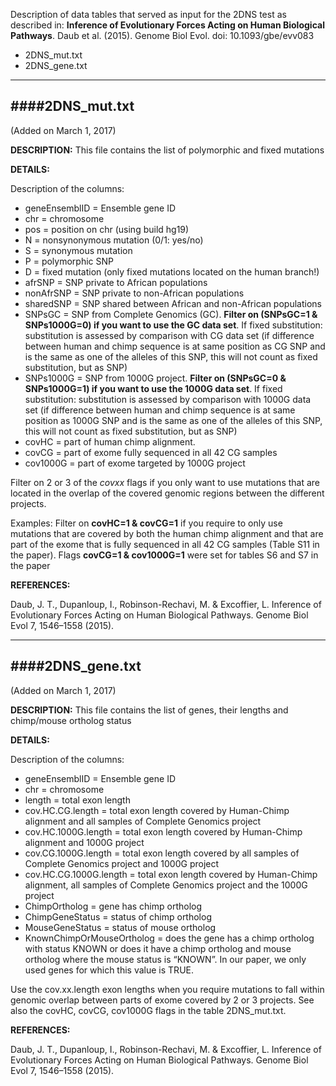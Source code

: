 Description of data tables that served as input for the 2DNS test as described in: **Inference of Evolutionary Forces Acting on Human Biological Pathways**. Daub et al. (2015). Genome Biol Evol. doi: 10.1093/gbe/evv083

- 2DNS_mut.txt
- 2DNS_gene.txt

-----------------------------------------------------------------------------
####2DNS_mut.txt
-----------------------------------------------------------------------------
(Added on March 1, 2017)

**DESCRIPTION:**
This file contains the list of polymorphic and fixed mutations

**DETAILS:**

Description of the columns:

- geneEnsemblID = Ensemble gene ID	
- chr = chromosome
- pos =	position on chr	(using build hg19)
- N	= nonsynonymous mutation (0/1: yes/no)
- S	= synonymous mutation
- P	= polymorphic SNP	
- D	= fixed mutation (only fixed mutations located on the human branch!)
- afrSNP = SNP private to African populations	
- nonAfrSNP = SNP private to non-African populations	
- sharedSNP = SNP shared between African and non-African populations	
- SNPsGC = SNP from Complete Genomics (GC). **Filter on (SNPsGC=1 & SNPs1000G=0) if you want to use the GC data set**. If fixed substitution: substitution is assessed by comparison with CG data set (if difference between human and chimp sequence is at same position as CG SNP and is the same as one of the alleles of this SNP, this will not count as fixed substitution, but as SNP)
- SNPs1000G = SNP from 1000G project. **Filter on (SNPsGC=0 & SNPs1000G=1)  if you want to use the 1000G data set**. If fixed substitution: substitution is assessed by comparison with 1000G data set (if difference between human and chimp sequence is at same position as 1000G SNP and is the same as one of the alleles of this SNP, this will not count as fixed substitution, but as SNP)
- covHC = part of human chimp alignment. 
- covCG	= part of exome fully sequenced in all 42 CG samples 	
- cov1000G = part of exome targeted by 1000G project	

Filter on 2 or 3 of the *covxx* flags if you only want to use mutations that are located in the overlap of the covered genomic regions between the different projects.

Examples: Filter on **covHC=1 & covCG=1** if you require to only use mutations that are covered by both the human chimp alignment and that are part of the exome that is fully sequenced in all 42 CG samples  (Table S11 in the paper). 
Flags **covCG=1 & cov1000G=1** were set for tables S6 and S7 in the paper

**REFERENCES:**

Daub, J. T., Dupanloup, I., Robinson-Rechavi, M. & Excoffier, L. Inference of Evolutionary Forces Acting on Human Biological Pathways. Genome Biol Evol 7, 1546–1558 (2015).


-----------------------------------------------------------------------------
####2DNS_gene.txt
-----------------------------------------------------------------------------
(Added on March 1, 2017)

**DESCRIPTION:**
This file contains the list of genes, their lengths and chimp/mouse ortholog status

**DETAILS:**

Description of the columns:

- geneEnsemblID = Ensemble gene ID	
- chr = chromosome
- length = total exon length
- cov.HC.CG.length = total exon length covered by Human-Chimp alignment and all samples of Complete Genomics project
- cov.HC.1000G.length = total exon length covered by Human-Chimp alignment and 1000G project
- cov.CG.1000G.length = total exon length covered by all samples of Complete Genomics project and 1000G project	
- cov.HC.CG.1000G.length = total exon length covered by Human-Chimp alignment, all samples of Complete Genomics project and the 1000G project
- ChimpOrtholog = gene has chimp ortholog
- ChimpGeneStatus = status of chimp ortholog
- MouseGeneStatus = status of mouse ortholog
- KnownChimpOrMouseOrtholog = does the gene has a chimp ortholog with status KNOWN or does it have a chimp ortholog and mouse ortholog where the mouse status is “KNOWN”. In our paper, we only used genes for which this value is TRUE.


Use the cov.xx.length exon lengths when you require mutations to fall within genomic overlap between parts of exome covered by 2 or 3 projects. See also the  covHC, covCG, cov1000G flags in the table 2DNS_mut.txt.

**REFERENCES:**

Daub, J. T., Dupanloup, I., Robinson-Rechavi, M. & Excoffier, L. Inference of Evolutionary Forces Acting on Human Biological Pathways. Genome Biol Evol 7, 1546–1558 (2015).
